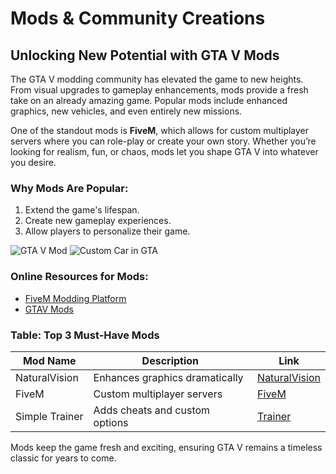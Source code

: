 # Mods & Community Creations

## Unlocking New Potential with GTA V Mods

The GTA V modding community has elevated the game to new heights. From visual upgrades to gameplay enhancements, mods provide a fresh take on an already amazing game. Popular mods include enhanced graphics, new vehicles, and even entirely new missions.

One of the standout mods is **FiveM**, which allows for custom multiplayer servers where you can role-play or create your own story. Whether you’re looking for realism, fun, or chaos, mods let you shape GTA V into whatever you desire.

### Why Mods Are Popular:
1. Extend the game's lifespan.
2. Create new gameplay experiences.
3. Allow players to personalize their game.

![GTA V Mod](https://img.gta5-mods.com/q95/images/gta-5-pc-mod-ohmymodz-essential-v1-mod-menu-trainer-lua/f0f426-picgta5840x472.png)
![Custom Car in GTA](https://i.ytimg.com/vi/lr-_SU-Hd0Y/maxresdefault.jpg)

### Online Resources for Mods:
- [FiveM Modding Platform](https://fivem.net)
- [GTAV Mods](https://www.gta5-mods.com)

### Table: Top 3 Must-Have Mods
| Mod Name        | Description                      | Link                                         |
|------------------|----------------------------------|----------------------------------------------|
| NaturalVision    | Enhances graphics dramatically  | [NaturalVision](https://gta5-mods.com/nv)    |
| FiveM            | Custom multiplayer servers      | [FiveM](https://fivem.net)                  |
| Simple Trainer   | Adds cheats and custom options  | [Trainer](https://gta5-mods.com/trainer)    |

Mods keep the game fresh and exciting, ensuring GTA V remains a timeless classic for years to come.

